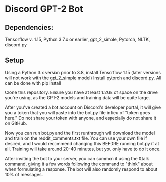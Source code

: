 # Discord GPT-2 Bot

## Dependencies:
Tensorflow v. 1.15, Python 3.7.x or earlier, gpt_2_simple, Pytorch, NLTK, discord.py

## Setup
Using a Python 3.x version prior to 3.8, install Tensorflow 1.15 (later versions will not work with the gpt_2_simple model)
Install pytorch and discord.py. All can be done with pip install

Clone this repository. Ensure you have at least 1.2GB of space on the drive you're using, as the GPT-2 models and training data will be quite large. 

After you've created a bot account on Discord's developer portal, it will give you a token that you will paste into the bot.py file in lieu of "token goes here." Do not share your token with anyone, and especially do not share it on GitHub. 

Now you can run bot.py and the first runthrough will download the model and train on the reddit_comments.txt file. You can use your own file if desired, and I would recommend changing this BEFORE running bot.py if at all. Training will take around 20-40 minutes, but you only have to do it once.

After inviting the bot to your server, you can summon it using the &talk command, giving it a few words following the command to "think" about when formulating a response. The bot will also randomly respond to about 10% of messages.

